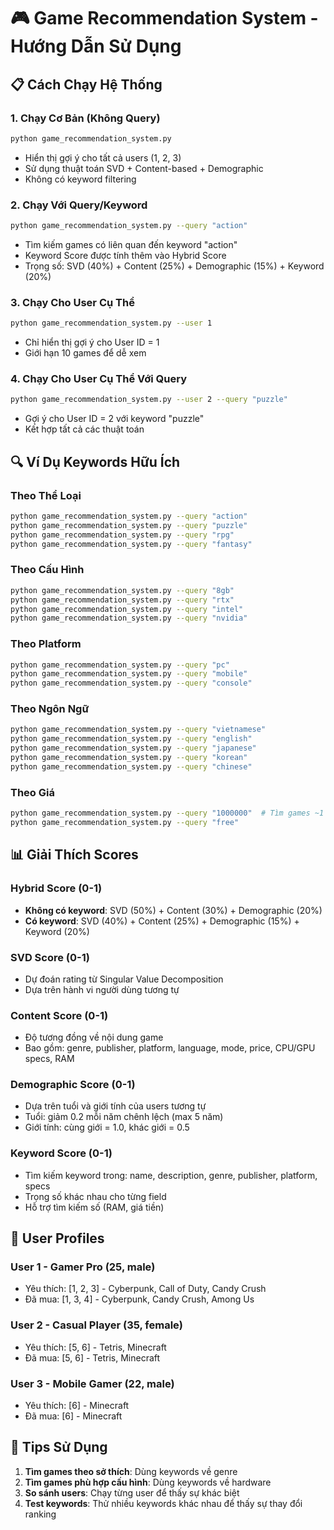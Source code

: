 # 🎮 Game Recommendation System - Hướng Dẫn Sử Dụng

## 📋 Cách Chạy Hệ Thống

### 1. Chạy Cơ Bản (Không Query)
```bash
python game_recommendation_system.py
```
- Hiển thị gợi ý cho tất cả users (1, 2, 3)
- Sử dụng thuật toán SVD + Content-based + Demographic
- Không có keyword filtering

### 2. Chạy Với Query/Keyword
```bash
python game_recommendation_system.py --query "action"
```
- Tìm kiếm games có liên quan đến keyword "action"
- Keyword Score được tính thêm vào Hybrid Score
- Trọng số: SVD (40%) + Content (25%) + Demographic (15%) + Keyword (20%)

### 3. Chạy Cho User Cụ Thể
```bash
python game_recommendation_system.py --user 1
```
- Chỉ hiển thị gợi ý cho User ID = 1
- Giới hạn 10 games để dễ xem

### 4. Chạy Cho User Cụ Thể Với Query
```bash
python game_recommendation_system.py --user 2 --query "puzzle"
```
- Gợi ý cho User ID = 2 với keyword "puzzle"
- Kết hợp tất cả các thuật toán

## 🔍 Ví Dụ Keywords Hữu Ích

### Theo Thể Loại
```bash
python game_recommendation_system.py --query "action"
python game_recommendation_system.py --query "puzzle" 
python game_recommendation_system.py --query "rpg"
python game_recommendation_system.py --query "fantasy"
```

### Theo Cấu Hình
```bash
python game_recommendation_system.py --query "8gb"
python game_recommendation_system.py --query "rtx"
python game_recommendation_system.py --query "intel"
python game_recommendation_system.py --query "nvidia"
```

### Theo Platform
```bash
python game_recommendation_system.py --query "pc"
python game_recommendation_system.py --query "mobile"
python game_recommendation_system.py --query "console"
```

### Theo Ngôn Ngữ
```bash
python game_recommendation_system.py --query "vietnamese"
python game_recommendation_system.py --query "english"
python game_recommendation_system.py --query "japanese"
python game_recommendation_system.py --query "korean"
python game_recommendation_system.py --query "chinese"
```

### Theo Giá
```bash
python game_recommendation_system.py --query "1000000"  # Tìm games ~1 triệu
python game_recommendation_system.py --query "free"
```

## 📊 Giải Thích Scores

### Hybrid Score (0-1)
- **Không có keyword**: SVD (50%) + Content (30%) + Demographic (20%)
- **Có keyword**: SVD (40%) + Content (25%) + Demographic (15%) + Keyword (20%)

### SVD Score (0-1)
- Dự đoán rating từ Singular Value Decomposition
- Dựa trên hành vi người dùng tương tự

### Content Score (0-1) 
- Độ tương đồng về nội dung game
- Bao gồm: genre, publisher, platform, language, mode, price, CPU/GPU specs, RAM

### Demographic Score (0-1)
- Dựa trên tuổi và giới tính của users tương tự
- Tuổi: giảm 0.2 mỗi năm chênh lệch (max 5 năm)
- Giới tính: cùng giới = 1.0, khác giới = 0.5

### Keyword Score (0-1)
- Tìm kiếm keyword trong: name, description, genre, publisher, platform, specs
- Trọng số khác nhau cho từng field
- Hỗ trợ tìm kiếm số (RAM, giá tiền)

## 🎯 User Profiles

### User 1 - Gamer Pro (25, male)
- Yêu thích: [1, 2, 3] - Cyberpunk, Call of Duty, Candy Crush
- Đã mua: [1, 3, 4] - Cyberpunk, Candy Crush, Among Us

### User 2 - Casual Player (35, female)  
- Yêu thích: [5, 6] - Tetris, Minecraft
- Đã mua: [5, 6] - Tetris, Minecraft

### User 3 - Mobile Gamer (22, male)
- Yêu thích: [6] - Minecraft  
- Đã mua: [6] - Minecraft

## 🚀 Tips Sử Dụng

1. **Tìm games theo sở thích**: Dùng keywords về genre
2. **Tìm games phù hợp cấu hình**: Dùng keywords về hardware  
3. **So sánh users**: Chạy từng user để thấy sự khác biệt
4. **Test keywords**: Thử nhiều keywords khác nhau để thấy sự thay đổi ranking
